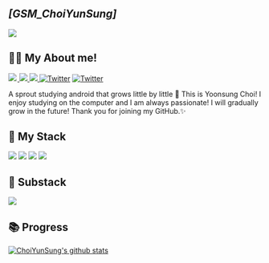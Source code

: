 ## *[GSM_ChoiYunSung]*

<img src="https://capsule-render.vercel.app/api?type=Waving&color=gradient&height=250&section=header&text=Hi there👋&fontSize=100" />

## 🧑‍💻 My About me!

<a href="https://GSMYunsung.github.io/">
    <img src = "https://img.shields.io/badge/MY%20BLOG-yellow?&style=flat&logo=github&logoColor=black" style="height : auto; margin-right : 2px;"/>
</a>
<a href="https://www.facebook.com/profile.php?id=100012797800961">
    <img src ="https://img.shields.io/badge/facebook-1877f2?style=flat-square&logo=facebook&logoColor=white&link=https://www.facebook.com/zzsza">
</a>
<a href="mailto:12345ggh81@gmail.com">
    <img src ="https://img.shields.io/badge/Gmail-d14836?style=flat-square&logo=Gmail&logoColor=white&link=mailto:snugyun01@gmail.com">
 </a>
<a href="https://www.notion.so/GSMYunsung-ee5e591c0b174b2c984aa50df84fd137"><img alt="Twitter" src="https://img.shields.io/twitter/url?label=Notion&logo=Notion&style=social&url=https%3A%2F%2Fwww.notion.so%2FGSMYunsung-ee5e591c0b174b2c984aa50df84fd137"></a>
<a href="https://velog.io/@yunsung_"><img alt="Twitter" src="https://img.shields.io/twitter/url?label=Blog&logo=Bloglovin&style=social&url=https%3A%2F%2Fvelog.io%2F%40yunsung_"></a>

A sprout studying android that grows little by little 🌴 This is Yoonsung Choi! I enjoy studying on the computer and I am always passionate! I will gradually grow in the future! Thank you for joining my GitHub.✨


## 🥇 My Stack

<img src = "https://img.shields.io/badge/android-%E2%98%85%E2%98%85%E2%98%86%E2%98%86%E2%98%86-green"> <img src = "https://img.shields.io/badge/C-%E2%98%85%E2%98%85%E2%98%85%E2%98%86%E2%98%86-yellow"> <img src = "https://img.shields.io/badge/C%23-%E2%98%85%E2%98%85%E2%98%86%E2%98%86%E2%98%86-yellowgreen">
<img src = "https://camo.githubusercontent.com/eb89c5ee00f1f96b82812e5693a2b2c8ee0e664fd6dfd1fdf18384eb18511df3/68747470733a2f2f696d672e736869656c64732e696f2f62616467652f4b6f746c696e2d2545322539382538352545322539382538352545322539382538362545322539382538362545322539382538362d3030393544353f7374796c653d706c6173746963266c6f676f3d6b6f746c696e266c6f676f436f6c6f723d7768697465">

## 🥈 Substack

<img src = "https://img.shields.io/badge/Unity-%E2%98%85%E2%98%85%E2%98%85%E2%98%86%E2%98%86-black">


## 📚 Progress

[![ChoiYunSung's github stats](https://github-readme-stats.vercel.app/api?username=GSMYunsung)](https://github.com/anuraghazra/github-readme-stats)
